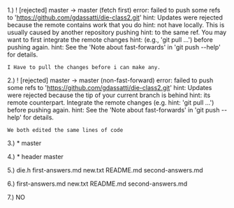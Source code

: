 1.) ! [rejected]        master -> master (fetch first)
error: failed to push some refs to 'https://github.com/gdassatti/die-class2.git'
hint: Updates were rejected because the remote contains work that you do
hint: not have locally. This is usually caused by another repository pushing
hint: to the same ref. You may want to first integrate the remote changes
hint: (e.g., 'git pull ...') before pushing again.
hint: See the 'Note about fast-forwards' in 'git push --help' for details.

    I Have to pull the changes before i can make any.

2.) ! [rejected]        master -> master (non-fast-forward)
error: failed to push some refs to 'https://github.com/gdassatti/die-class2.git'
hint: Updates were rejected because the tip of your current branch is behind
hint: its remote counterpart. Integrate the remote changes (e.g.
hint: 'git pull ...') before pushing again.
hint: See the 'Note about fast-forwards' in 'git push --help' for details.

    We both edited the same lines of code

3.) * master

4.) * header
      master

5.) die.h  first-answers.md  new.txt  README.md  second-answers.md

6.) first-answers.md  new.txt  README.md  second-answers.md

7.) NO


